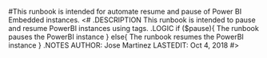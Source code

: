 #This runbook is intended for automate resume and pause of Power BI Embedded instances.
 <#
    .DESCRIPTION
        This runbook is intended to pause and resume PowerBI instances using tags.
    .LOGIC
        if ($pause){
            The runbook pauses the PowerBI instance
        } 
        else{
            The runbook resumes the PowerBI instance
        }
    .NOTES
        AUTHOR: Jose Martinez
        LASTEDIT: Oct 4, 2018
#>
